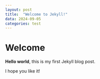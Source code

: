 ```yaml
---
layout: post
title:  "Welcome to Jekyll!"
data: 2024-09-05
categories: test
---
```


# Welcome

**Hello world**, this is my first Jekyll blog post.

I hope you like it!